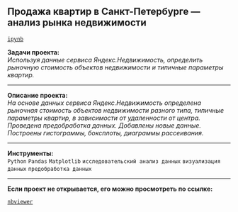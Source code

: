 ## Продажа квартир в Санкт-Петербурге — анализ рынка недвижимости
[`ipynb`](https://github.com/mike2023-ml/Portfolio/blob/main/SPB%20realty/SPB%20realty.ipynb)  

**Задачи проекта:**  
*Используя данные сервиса Яндекс.Недвижимость, определить рыночную стоимость объектов недвижимости и типичные параметры квартир.*

***

**Описание проекта:**  
*На основе данных сервиса Яндекс.Недвижимость определена рыночная стоимость
объектов недвижимости разного типа, типичные параметры квартир, в зависимости от
удаленности от центра. Проведена предобработка данных. Добавлены новые данные.
Построены гистограммы, боксплоты, диаграммы рассеивания.*
    
***
    
**Инструменты:**  
`Python` `Pandas` `Matplotlib` `исследовательский анализ данных` `визуализация данных` `предобработка данных`

***

**Если проект не открывается, его можно просмотреть по ссылке:**  

[`nbviewer`](https://nbviewer.org/github/mike2023-ml/Portfolio/blob/main/SPB%20realty/SPB%20realty.ipynb)    
</div>

